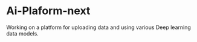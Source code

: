 ﻿# Ai-Plaform-next


Working on a platform for uploading data and using various Deep learning data models.

